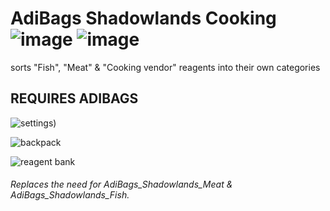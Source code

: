 # AdiBags Shadowlands Cooking  ![image](https://img.shields.io/github/repo-size/N6REJ/AdiBags_Shadowlands_Cooking) ![image](https://img.shields.io/github/release-date/N6REJ/AdiBags_Shadowlands_Cooking)
sorts "Fish", "Meat" & "Cooking vendor" reagents into their own categories


## REQUIRES ADIBAGS
![settings](https://user-images.githubusercontent.com/1850089/139585471-e1c52878-0c36-494b-820c-d732315b60c5.png))

![backpack](https://user-images.githubusercontent.com/1850089/139585364-78377ed1-48e6-4c3a-89c6-785b5cf2dec9.png)

![reagent bank](https://user-images.githubusercontent.com/1850089/139585409-343b4d09-16c5-4d45-9eb8-b3b8ab2dfa70.png)

###### Replaces the need for AdiBags_Shadowlands_Meat & AdiBags_Shadowlands_Fish.

